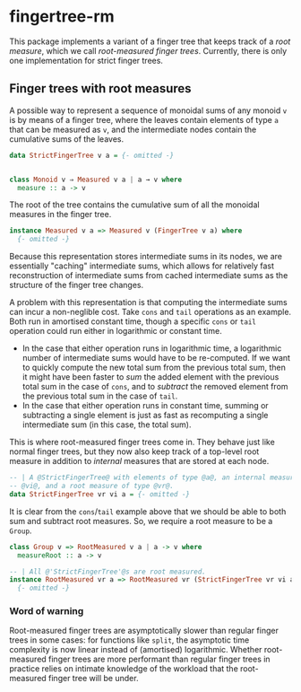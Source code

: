 # fingertree-rm

This package implements a variant of a finger tree that keeps track of a *root
measure*, which we call *root-measured finger trees*. Currently, there is only
one implementation for strict finger trees.

## Finger trees with root measures

A possible way to represent a sequence of monoidal sums of any monoid `v` is by
means of a finger tree, where the leaves contain elements of type `a` that can be
measured as `v`, and the intermediate nodes contain the cumulative sums of the
leaves.

```haskell
data StrictFingerTree v a = {- omitted -}


class Monoid v ⇒ Measured v a | a → v where
  measure :: a -> v
```

The root of the tree contains the cumulative sum of all the monoidal measures in
the finger tree.

```haskell
instance Measured v a => Measured v (FingerTree v a) where
  {- omitted -}
```

Because this representation stores intermediate sums in its nodes, we are
essentially "caching" intermediate sums, which allows for relatively fast
reconstruction of intermediate sums from cached intermediate sums as the
structure of the finger tree changes.

A problem with this representation is that computing the intermediate sums can
incur a non-neglible cost. Take `cons` and `tail` operations as an example. Both
run in amortised constant time, though a specific `cons` or `tail` operation
could run either in logarithmic or constant time.
* In the case that either operation runs in logarithmic time, a logarithmic
  number of intermediate sums would have to be re-computed. If we want to
  quickly compute the new total sum from the previous total sum, then it might
  have been faster to *sum* the added element with the previous total sum in the
  case of `cons`, and to *subtract* the removed element from the previous total
  sum in the case of `tail`.
* In the case that either operation runs in constant time, summing or
  subtracting a single element is just as fast as recomputing a single
  intermediate sum (in this case, the total sum).

This is where root-measured finger trees come in. They behave just like
normal finger trees, but they now also keep track of a top-level root measure in
addition to *internal* measures that are stored at each node.

```haskell
-- | A @StrictFingerTree@ with elements of type @a@, an internal measure of type
-- @vi@, and a root measure of type @vr@.
data StrictFingerTree vr vi a = {- omitted -}
```

It is clear from the `cons`/`tail` example above that we should be able to both
sum and subtract root measures. So, we require a root measure to be a `Group`.

```haskell
class Group v => RootMeasured v a | a -> v where
  measureRoot :: a -> v

-- | All @'StrictFingerTree'@s are root measured.
instance RootMeasured vr a => RootMeasured vr (StrictFingerTree vr vi a) where
  {- omitted -}
```

### Word of warning

Root-measured finger trees are asymptotically slower than regular finger trees
in some cases: for functions like `split`, the asymptotic time complexity is now
linear instead of (amortised) logarithmic. Whether root-measured finger trees
are more performant than regular finger trees in practice relies on intimate
knowledge of the workload that the root-measured finger tree will be under.
